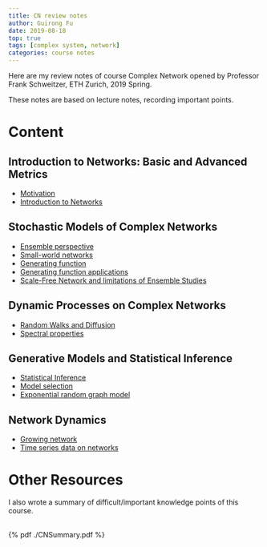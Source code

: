 ```yaml
---
title: CN review notes
author: Guirong Fu
date: 2019-08-18
top: true
tags: [complex system, network]
categories: course notes
---
```


Here are my review notes of course Complex Network opened by Professor Frank Schweitzer, ETH Zurich, 2019 Spring.

These notes are based on lecture notes, recording important points.


# Content

## Introduction to Networks: Basic and Advanced Metrics
- [Motivation](../cn01/index.html)
- [Introduction to Networks](../cn02/index.html)

## Stochastic Models of Complex Networks
- [Ensemble perspective](../cn03/index.html)
- [Small-world networks](../cn04/index.html)
- [Generating function](../cn05/index.html)
- [Generating function applications](../cn06/index.html)
- [Scale-Free Network and limitations of Ensemble Studies](../cn07/index.html)

## Dynamic Processes on Complex Networks
- [Random Walks and Diffusion](../cn08/index.html)
- [Spectral properties](../cn09/index.html)

## Generative Models and Statistical Inference
- [Statistical Inference](../cn10/index.html)
- [Model selection](../cn11/index.html)
- [Exponential random graph model](../cn12/index.html)

## Network Dynamics
- [Growing network](../cn13/index.html)
- [Time series data on networks](../cn14/index.html)


# Other Resources

I also wrote a summary of difficult/important knowledge points of this course.


<br>
{% pdf ./CNSummary.pdf %}

<br>